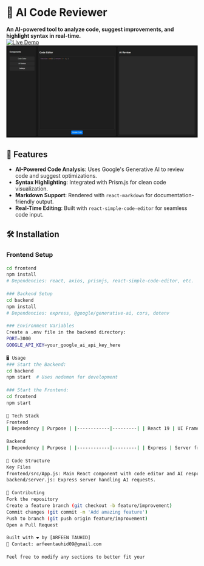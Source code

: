 # 🤖 AI Code Reviewer

**An AI-powered tool to analyze code, suggest improvements, and highlight syntax in real-time.**  
[![Live Demo](https://img.shields.io/badge/Demo-Live%20Project-green)](https://ai-code-review-eosin.vercel.app)  
![Project Preview](https://github.com/Arfeen-Tauhid/AI_CODE_REVIEW/blob/main/PREVIEW.jpeg) 

## 🚀 Features
- **AI-Powered Code Analysis**: Uses Google's Generative AI to review code and suggest optimizations.
- **Syntax Highlighting**: Integrated with Prism.js for clean code visualization.
- **Markdown Support**: Rendered with `react-markdown` for documentation-friendly output.
- **Real-Time Editing**: Built with `react-simple-code-editor` for seamless code input.

## 🛠️ Installation

### Frontend Setup
```bash
cd frontend
npm install
# Dependencies: react, axios, prismjs, react-simple-code-editor, etc.

### Backend Setup
cd backend
npm install
# Dependencies: express, @google/generative-ai, cors, dotenv

### Environment Variables
Create a .env file in the backend directory:
PORT=3000
GOOGLE_API_KEY=your_google_ai_api_key_here

🖥️ Usage
### Start the Backend:
cd backend
npm start  # Uses nodemon for development

### Start the Frontend:
cd frontend
npm start

🔧 Tech Stack
Frontend
| Dependency | Purpose | |------------|---------| | React 19 | UI Framework | | axios | HTTP requests to backend | | prismjs | Syntax highlighting | | react-simple-code-editor | Code input component |

Backend
| Dependency | Purpose | |------------|---------| | Express | Server framework | | @google/generative-ai | AI code analysis | | cors | Cross-origin requests | | dotenv | Environment variables |

📂 Code Structure
Key Files
frontend/src/App.js: Main React component with code editor and AI response display.
backend/server.js: Express server handling AI requests.

🤝 Contributing
Fork the repository
Create a feature branch (git checkout -b feature/improvement)
Commit changes (git commit -m 'Add amazing feature')
Push to branch (git push origin feature/improvement)
Open a Pull Request

Built with ❤️ by [ARFEEN TAUHID]
📧 Contact: arfeentauhid09@gmail.com

Feel free to modify any sections to better fit your
